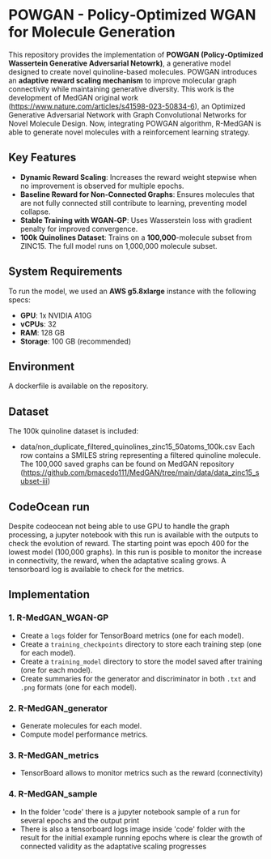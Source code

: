 # POWGAN - Policy‐Optimized WGAN for Molecule Generation

This repository provides the implementation of **POWGAN (Policy‐Optimized Wassertein Generative Adversarial Netowrk)**, a generative model designed to create novel quinoline-based molecules. POWGAN introduces an **adaptive reward scaling mechanism** to improve molecular graph connectivity while maintaining generative diversity.
This work is the development of MedGAN original work (https://www.nature.com/articles/s41598-023-50834-6), an Optimized Generative Adversarial Network with Graph Convolutional Networks for Novel Molecule Design. Now, integrating POWGAN algorithm, R-MedGAN is able to generate novel molecules with a reinforcement learning strategy.

## Key Features
- **Dynamic Reward Scaling**: Increases the reward weight stepwise when no improvement is observed for multiple epochs.
- **Baseline Reward for Non‐Connected Graphs**: Ensures molecules that are not fully connected still contribute to learning, preventing model collapse.
- **Stable Training with WGAN‐GP**: Uses Wasserstein loss with gradient penalty for improved convergence.
- **100k Quinolines Dataset**: Trains on a **100,000**-molecule subset from ZINC15. The full model runs on 1,000,000 molecule subset.

## System Requirements
To run the model, we used an **AWS g5.8xlarge** instance with the following specs:
- **GPU**: 1x NVIDIA A10G
- **vCPUs**: 32
- **RAM**: 128 GB
- **Storage**: 100 GB (recommended)

## Environment
A dockerfile is available on the repository.

## Dataset
The 100k quinoline dataset is included:
- data/non_duplicate_filtered_quinolines_zinc15_50atoms_100k.csv
Each row contains a SMILES string representing a filtered quinoline molecule.
The 100,000 saved graphs can be found on MedGAN repository (https://github.com/bmacedo111/MedGAN/tree/main/data/data_zinc15_subset-iii)

## CodeOcean run
Despite codeocean not being able to use GPU to handle the graph processing, a jupyter notebook with this run is available with the outputs to check the evolution of reward. The starting point was epoch 400 for the lowest model (100,000 graphs). In this run is posible to monitor the increase in connectivity, the reward, when the adaptative scaling grows. A tensorboard log is available to check for the metrics.

## Implementation
### 1. R-MedGAN_WGAN-GP
- Create a `logs` folder for TensorBoard metrics (one for each model).
- Create a `training_checkpoints` directory to store each training step (one for each model).
- Create a `training_model` directory to store the model saved after training (one for each model).
- Create summaries for the generator and discriminator in both `.txt` and `.png` formats (one for each model).

### 2. R-MedGAN_generator
- Generate molecules for each model.
- Compute model performance metrics.

### 3. R-MedGAN_metrics
- TensorBoard allows to monitor metrics such as the reward (connectivity)

### 4. R-MedGAN_sample
- In the folder 'code' there is a jupyter notebook sample of a run for several epochs and the output print
- There is also a tensorboard logs image inside 'code' folder with the result for the initial example running epochs where is clear the growth of connected validity as the adaptative scaling progresses
